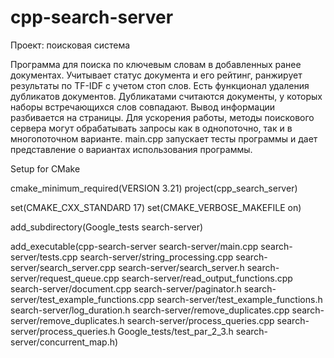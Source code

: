 # cpp-search-server
Проект: поисковая система

Программа для поиска по ключевым словам в добавленных ранее документах.
Учитывает статус документа и его рейтинг, ранжирует результаты по TF-IDF с учетом стоп слов.
Есть функционал удаления дубликатов документов. Дубликатами считаются документы, у которых наборы встречающихся слов совпадают.
Вывод информации разбивается на страницы.
Для ускорения работы, методы поискового сервера могут обрабатывать запросы как в однопоточно, так и в многопоточном варианте.
main.cpp запускает тесты программы и дает представление о вариантах использования программы.


Setup for CMake

cmake_minimum_required(VERSION 3.21)
project(cpp_search_server)

set(CMAKE_CXX_STANDARD 17)
set(CMAKE_VERBOSE_MAKEFILE on)

add_subdirectory(Google_tests search-server)

add_executable(cpp-search-server search-server/main.cpp search-server/tests.cpp search-server/string_processing.cpp
search-server/search_server.cpp search-server/search_server.h search-server/request_queue.cpp search-server/read_output_functions.cpp search-server/document.cpp
search-server/paginator.h search-server/test_example_functions.cpp search-server/test_example_functions.h search-server/log_duration.h
search-server/remove_duplicates.cpp search-server/remove_duplicates.h search-server/process_queries.cpp
search-server/process_queries.h Google_tests/test_par_2_3.h search-server/concurrent_map.h)